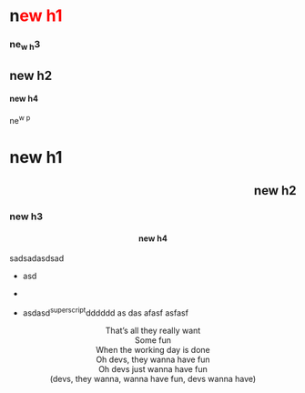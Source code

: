 <h1>n<span style="color: red;">ew h1</span></h1>

<h3 class="ql-align-center">ne<sub>w h</sub>3<sub><span class="ql-cursor">﻿</span></sub></h3>

<h2 class="ql-align-center">new h2</h2>

<h4>new h4</h4>

<p>ne<sup>w p<span class="ql-cursor">﻿</span></sup></p>
<h1>new h1</h1>

<h2 align="right">new h2</h2>

<h3>new h3</h3>

<h4 align='center'>new h4</h4>

<p>sadsadasdsad</p>
<ul><li><p>asd</p></li><li><p><br class="ProseMirror-trailingBreak"></p></li><li><p>asdasd<sup>superscript</sup>dddddd as das afasf asfasf</p></li></ul>

<p style="text-align:center">
        That’s all they really want<br>
        Some fun<br>
        When the working day is done<br>
        Oh devs, they wanna have fun<br>
        Oh devs just wanna have fun<br>
        (devs, they wanna, wanna have fun, devs wanna have)
      </p>
